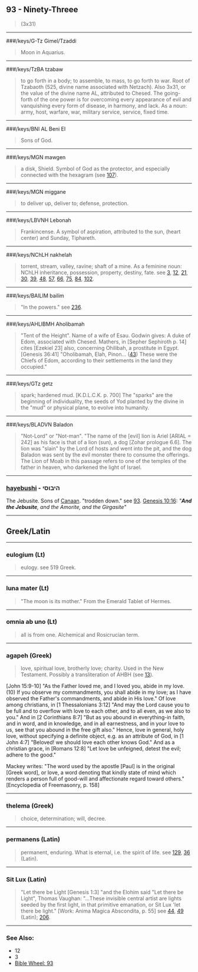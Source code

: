 ## 93 - Ninety-Threee
> (3x31)

---

###/keys/G-Tz Gimel/Tzaddi
> Moon in Aquarius.

---

###/keys/TzBA tzabaw
> to go forth in a body; to assemble, to mass, to go forth to war. Root of Tzabaoth (525, divine name associated with Netzach). Also 3x31, or the value of the divine name AL, attributed to Chesed. The going-forth of the one power is for overcoming every appearance of evil and vanquishing every form of disease, in harmony, and lack. As a noun: army, host, warfare, war, military service, service, fixed time.

---

###/keys/BNI AL Beni El
> Sons of God.

---

###/keys/MGN mawgen
> a disk, Shield. Symbol of God as the protector, and especially connected with the hexagram (see [107](107)).

---

###/keys/MGN miggane
> to deliver up, deliver to; defense, protection.

---

###/keys/LBVNH Lebonah
> Frankincense. A symbol of aspiration, attributed to the sun, (heart center) and Sunday, Tiphareth.

---

###/keys/NChLH nakhelah
> torrent, stream, valley, ravine; shaft of a mine. As a feminine noun: NChLH inheritance, possession, property, destiny, fate. see [3](3), [12](12), [21](21), [30](30), [39](39), [48](48), [57](57), [66](66), [75](75), [84](84), [102](102).

---

###/keys/BAILIM bailim
> "In the powers." see [236](236).

---

###/keys/AHLIBMH Aholibamah
> "Tent of the Height". Name of a wife of Esau. Godwin gives: A duke of Edom, associated with Chesed. Mathers, in [Sepher Sephiroth p. 14] cites [Ezekiel 23] also, concerning Ohilibah, a prostitute in Egypt. [Genesis 36:41] "Oholibamah, Elah, Pinon... ([43](43)) These were the Chiefs of Edom, according to their settlements in the land they occupied."

---

###/keys/GTz getz
> spark; hardened mud. [K.D.L.C.K. p. 700] The "sparks" are the beginning of individuality, the seeds of Yod planted by the divine in the "mud" or physical plane, to evolve into humanity.

---

###/keys/BLADVN Baladon
> "Not-Lord" or "Not-man". "The name of the [evil] lion is Ariel [ARIAL = 242] as his face is that of a lion (sun), a dog [Zohar prologue 6.6]. The lion was "slain" by the Lord of hosts and went into the pit, and the dog Baladon was sent by the evil monster there to consume the offerings. The Lion of Moab in this passage refers to one of the temples of the father in heaven, who darkened the light of Israel.

---

### [hayebushi](/keys/HIBVSI) - היבוסי
The Jebusite. Sons of [Canaan](/keys/QNON). "trodden down." see [93](93). [Genesis 10:16](https://biblehub.com/genesis/10-16.htm): *"**And the Jebusite**, and the Amorite, and the Girgasite"*

---

## Greek/Latin

---

### eulogium (Lt)
> eulogy. see 519 Greek.

---

### luna mater (Lt)
> "The moon is its mother." From the Emerald Tablet of Hermes.

---

### omnia ab uno (Lt)
> all is from one. Alchemical and Rosicrucian term.

---

### agapeh (Greek)
> love, spiritual love, brotherly love; charity. Used in the New Testament. Possibly a transliteration of AHBH (see [13](13)).

[John 15:9-10] "As the Father loved me, and I loved you, abide in my love. (10) If you observe my commandments, you shall abide in my love; as I have observed the Father's commandments, and abide in His love." Of love among christians, in [1 Thessalonians 3:12] "And may the Lord cause you to be full and to overflow with love to each other, and to all even, as we also to you." And in [2 Corinthians 8:7] "But as you abound in everything-in faith, and in word, and in knowledge, and in all earnestness, and in your love to us, see that you abound in the free gift also." Hence, love in general, holy love, without specifying a definite object, e.g. as an attribute of God, in [1 John 4:7] "Beloved! we should love each other knows God." And as a christian grace, in [Romans 12:8] "Let love be unfeigned, detest the evil; adhere to the good."

Mackey writes: "The word used by the apostle [Paul] is in the original [Greek word], or love, a word denoting that kindly state of mind which renders a person full of good-will and affectionate regard toward others." [Encyclopedia of Freemasonry, p. 158]

---

### thelema (Greek)
> choice, determination; will, decree.

---

### permanens (Latin)
> permanent, enduring. What is eternal, i.e. the spirit of life. see [129](129), [36](36) (Latin).

---

### Sit Lux (Latin)
> "Let there be Light [Genesis 1:3] "and the Elohim said "Let there be Light", Thomas Vaughan: "...These invisible central artist are lights seeded by the first light, in that primitive emanation, or Sit Lux 'let there be light." [Work: Anima Magica Abscondita, p. 55] see [44](44), [49](49) (Latin); [206](206).

---

### See Also:

- 12
- 3
- [Bible Wheel: 93](https://www.biblewheel.com//GR/GR_Database.php?SearchBy_Gematria=93)
